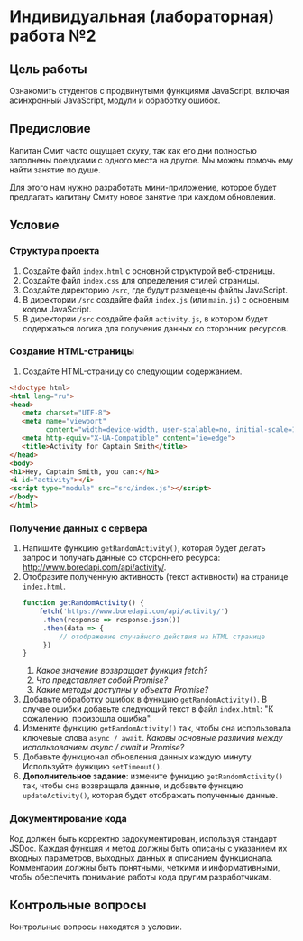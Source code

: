 # Индивидуальная (лабораторная) работа №2

## Цель работы

Ознакомить студентов с продвинутыми функциями JavaScript, включая асинхронный JavaScript, модули и обработку ошибок.

## Предисловие

Капитан Смит часто ощущает скуку, так как его дни полностью заполнены поездками с одного места на другое. Мы можем помочь ему найти занятие по душе.

Для этого нам нужно разработать мини-приложение, которое будет предлагать капитану Смиту новое занятие при каждом обновлении.

## Условие

### Структура проекта

1. Создайте файл `index.html` с основной структурой веб-страницы.
2. Создайте файл `index.css` для определения стилей страницы.
3. Создайте директорию `/src`, где будут размещены файлы JavaScript.
4. В директории `/src` создайте файл `index.js` (или `main.js`) с основным кодом JavaScript.
5. В директории `/src` создайте файл `activity.js`, в котором будет содержаться логика для получения данных со сторонних ресурсов.

### Создание HTML-страницы

1. Создайте HTML-страницу со следующим содержанием.
```html
<!doctype html>
<html lang="ru">
<head>
   <meta charset="UTF-8">
   <meta name="viewport"
         content="width=device-width, user-scalable=no, initial-scale=1.0, maximum-scale=1.0, minimum-scale=1.0">
   <meta http-equiv="X-UA-Compatible" content="ie=edge">
   <title>Activity for Captain Smith</title>
</head>
<body>
<h1>Hey, Captain Smith, you can:</h1>
<i id="activity"></i>
<script type="module" src="src/index.js"></script>
</body>
</html>
```
 
### Получение данных с сервера

1. Напишите функцию `getRandomActivity()`, которая будет делать запрос и получать данные со стороннего ресурса: http://www.boredapi.com/api/activity/.
2. Отобразите полученную активность (текст активности) на странице `index.html`.
   ```js
   function getRandomActivity() {
       fetch('https://www.boredapi.com/api/activity/')
        .then(response => response.json())
        .then(data => {
            // отображение случайного действия на HTML странице
        })
   }
   ```
   1. _Какое значение возвращает функция fetch?_
   2. _Что представляет собой Promise?_
   3. _Какие методы доступны у объекта Promise?_
3. Добавьте обработку ошибок в функцию `getRandomActivity()`. В случае ошибки добавьте следующий текст в файл `index.html`: "К сожалению, произошла ошибка".
4. Измените функцию `getRandomActivity()` так, чтобы она использовала ключевые слова `async / await`. _Каковы основные различия между использованием async / await и Promise?_
5. Добавьте функционал обновления данных каждую минуту. Используйте функцию `setTimeout()`.
6. **Дополнительное задание**: измените функцию `getRandomActivity()` так, чтобы она возвращала данные, и добавьте функцию `updateActivity()`, которая будет отображать полученные данные.   

### Документирование кода

Код должен быть корректно задокументирован, используя стандарт JSDoc. Каждая функция и метод должны быть описаны с указанием их входных параметров, выходных данных и описанием функционала. Комментарии должны быть понятными, четкими и информативными, чтобы обеспечить понимание работы кода другим разработчикам.

## Контрольные вопросы

Контрольные вопросы находятся в условии.